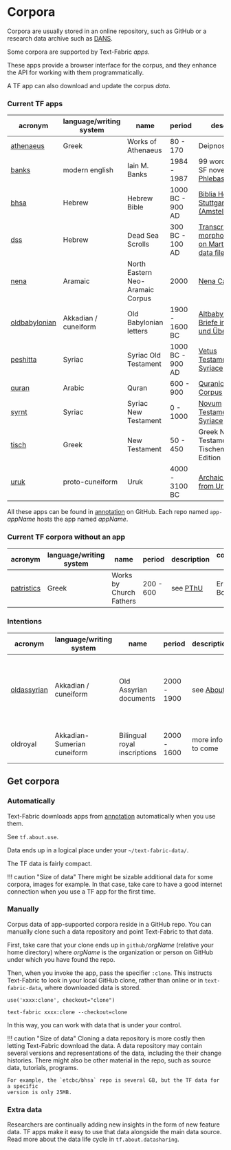 # Corpora

Corpora are usually stored in an online repository, such as GitHub or a research data archive
such as [DANS](https://dans.knaw.nl/en/front-page?set_language=en).

Some corpora are supported by Text-Fabric *apps*.

These apps provide a browser interface for the corpus, and they enhance the API for working
with them programmatically.

A TF app can also download and update the corpus *data*.

### Current TF apps

acronym | language/writing system | name | period | description | converted by
--- | --- | --- | --- | --- | ---
[athenaeus](https://github.com/annotation/app-athenaeus) | Greek | Works of Athenaeus | 80 - 170 | Deipnosophistae | Ernst Boogert
[banks](https://github.com/annotation/app-banks) | modern english | Iain M. Banks | 1984 - 1987 | 99 words from the SF novel [Consider Phlebas](https://read.amazon.com/kp/kshare?asin=B002TXZRQI&id=NpPGzf_HT5aADabyiDDSIQ&reshareId=RZ91SGMZJPWK9S1Y4EZX&reshareChannel=system) | Dirk Roorda
[bhsa](https://github.com/annotation/app-bhsa) | Hebrew | Hebrew Bible | 1000 BC - 900 AD | [Biblia Hebraica Stuttgartensia (Amstelodamensis)](https://etcbc.github.io/bhsa/) | Dirk Roorda + ETCBC
[dss](https://github.com/annotation/app-dss) | Hebrew | Dead Sea Scrolls | 300 BC - 100 AD | [Transcriptions with morphology based on Martin Abegg's data files](https://github.com/ETCBC/dss/blob/master/docs/about.md) | Dirk Roorda, Jarod Jacobs
[nena](https://github.com/annotation/app-nena) | Aramaic | North Eastern Neo-Aramaic Corpus | 2000 | [Nena Cambridge](https://nena.ames.cam.ac.uk) | Cody Kingham
[oldbabylonian](https://github.com/annotation/app-oldbabylonian) | Akkadian / cuneiform | Old Babylonian letters | 1900 - 1600 BC | [Altbabylonische Briefe in Umschrift und Übersetzung](https://github.com/Nino-cunei/oldbabylonian/blob/master/docs/about.md) | Dirk Roorda, Cale Johnson
[peshitta](https://github.com/annotation/app-peshitta) | Syriac | Syriac Old Testament | 1000 BC - 900 AD | [Vetus Testamentum Syriace](https://github.com/ETCBC/peshitta/blob/master/docs/about.md) | Dirk Roorda, Hannes Vlaardingerbroek
[quran](https://github.com/annotation/app-quran) | Arabic | Quran | 600 - 900 | [Quranic Arabic Corpus](https://github.com/q-ran/quran/blob/master/docs/about.md) | Dirk Roorda, Cornelis van Lit
[syrnt](https://github.com/annotation/app-syrnt) | Syriac | Syriac New Testament | 0 - 1000 | [Novum Testamentum Syriace](https://github.com/ETCBC/syrnt/blob/master/docs/about.md) | Dirk Roorda, Hannes Vlaardingerbroek
[tisch](https://github.com/annotation/app-tisch) | Greek | New Testament | 50 - 450 | Greek New Testament in Tischendorf 8th Edition | Cody Kingham
[uruk](https://github.com/annotation/app-uruk) | proto-cuneiform | Uruk | 4000 - 3100 BC | [Archaic tablets from Uruk](https://github.com/Nino-cunei/uruk/blob/master/docs/about.md) | Dirk Roorda, Cale Johnson

All these apps can be found in 
[annotation](https://github.com/annotation) on GitHub.
Each repo named `app-`*appName* hosts the app named *appName*.

### Current TF corpora without an app

acronym | language/writing system | name | period | description | converted by
--- | --- | --- | --- | --- | ---
[patristics](https://github.com/annotation/app-patristics) | Greek | Works by Church Fathers| 200 - 600 | see [PThU](https://github.com/pthu/patristics) | Ernst Boogert

### Intentions

acronym | language/writing system | name | period | description | converted by
--- | --- | --- | --- | --- | ---
[oldassyrian](https://github.com/annotation/app-oldassyrian) | Akkadian / cuneiform | Old Assyrian documents | 2000 - 1900 | see [About](https://github.com/Nino-cunei/oldassyrian/blob/master/docs/about.md) | Dirk Roorda, Cale Johnson, Alba de Ridder, Martijn Kokken
oldroyal | Akkadian-Sumerian cuneiform | Bilingual royal inscriptions | 2000 - 1600 | more info to come | Martijn Kokken, Dirk Roorda

## Get corpora

### Automatically

Text-Fabric downloads apps from [annotation](https://github.com/annotation) automatically
when you use them.

See `tf.about.use`.

Data ends up in a logical place under your `~/text-fabric-data/`.

The TF data is fairly compact.

!!! caution "Size of data"
    There might be sizable additional data for some corpora,
    images for example.
    In that case, take care to have a good internet connection
    when you use a TF app for the first time.

### Manually

Corpus data of app-supported corpora reside in a GitHub repo.
You can manually clone such a data repository and point Text-Fabric to that data.

First, take care that your clone ends up in `github/`*orgName*
(relative your home directory)
where *orgName* is the organization or person on GitHub under which you have
found the repo.

Then, when you invoke the app, pass the specifier `:clone`.
This instructs Text-Fabric to look in your local GitHub clone, rather
than online or in `text-fabric-data`, where downloaded data is stored.

    use('xxxx:clone', checkout="clone")

    text-fabric xxxx:clone --checkout=clone

In this way, you can work with data that is under your control.

!!! caution "Size of data"
    Cloning a data repository is more costly then letting Text-Fabric download the data.
    A data repository may contain several versions and representations of the data,
    including the their change histories. There might also be other
    material in the repo, such as source data, tutorials, programs.

    For example, the `etcbc/bhsa` repo is several GB, but the TF data for a specific
    version is only 25MB.

### Extra data

Researchers are continually adding new insights in the form of new feature
data. TF apps make it easy to use that data alongside the main data source.
Read more about the data life cycle in `tf.about.datasharing`.
